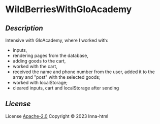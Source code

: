 # WildBerriesWithGloAcademy

## *Description*

Intensive with GloAcademy, where I worked with:
- inputs,
- rendering pages from the database,
- adding goods to the cart,
- worked with the cart,
- received the name and phone number from the user, added it to the array
and "post" with the selected goods;
- worked with localStorage;
- cleared inputs, cart and localStorage after sending

## *License*

License [Apache-2.0](https://www.apache.org/licenses/LICENSE-2.0) Copyright © 2023 Inna-html
